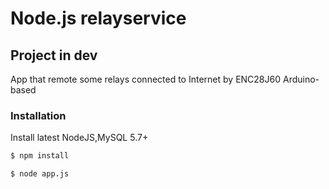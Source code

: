 # Node.js relayservice
## Project in dev
App that remote some relays connected to Internet by ENC28J60 Arduino-based

### Installation
Install latest NodeJS,MySQL 5.7+

```sh
$ npm install
```

```sh
$ node app.js
```
